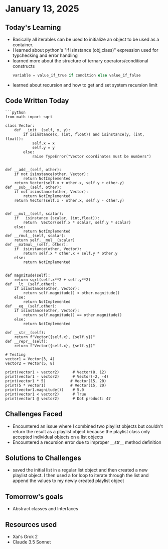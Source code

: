 # January 13, 2025

## Today's Learning
- Basically all iterables can be used to initialize an object to be used as a container.
- I learned about python's "if isinstance (obj,class)" expression used for typchecking and error handling
- learned more about the structure of ternary operators/conditional constructs
    ```python
  variable = value_if_true if condition else value_if_false
- learned about recursion and how to get and set system recursion limit



## Code Written Today
    ```python
    from math import sqrt

    class Vector:
        def __init__(self, x, y):
            if isinstance(x, (int, float)) and isinstance(y, (int, float)):
                self.x = x
                self.y = y
            else:
                raise TypeError("Vector coordinates must be numbers")


    def __add__(self, other):
        if not isinstance(other, Vector):
            return NotImplemented
        return Vector(self.x + other.x, self.y + other.y)
    def __sub__(self, other):
        if not isinstance(other, Vector):
            return NotImplemented
        return Vector(self.x - other.x, self.y - other.y)


    def __mul__(self, scalar):
        if   isinstance (scalar, (int,float)):
            return  Vector(self.x * scalar, self.y * scalar)
        else:
            return NotImplemented
    def __rmul__(self, scalar):
        return self.__mul__(scalar)
    def __matmul__(self, other):
        if  isinstance(other, Vector):
            return self.x * other.x + self.y * other.y
        else:
            return NotImplemented


    def magnitude(self):
        return sqrt(self.x**2 + self.y**2)
    def __lt__(self,other):
        if isinstance(other, Vector):
            return self.magnitude() < other.magnitude()
        else:
            return NotImplemented
    def __eq__(self,other):
        if isinstance(other, Vector):
            return self.magnitude() == other.magnitude()
        else:
            return NotImplemented

    def __str__(self):
        return f"Vector({self.x}, {self.y})"
    def __repr__(self):
        return f"Vector({self.x}, {self.y})"
    
    # Testing
    vector1 = Vector(3, 4)
    vector2 = Vector(5, 8)
    
    print(vector1 + vector2)      # Vector(8, 12)
    print(vector1 - vector2)      # Vector(-2, -4)
    print(vector1 * 5)           # Vector(15, 20)
    print(5 * vector1)           # Vector(15, 20)
    print(vector1.magnitude())    # 5.0
    print(vector1 < vector2)      # True
    print(vector1 @ vector2)      # Dot product: 47




## Challenges Faced
- Encountered an issue where I combined two playlist objects but couldn't return the result as a playlist 
  object because the  playlist class only accepted individual objects on a list objects
- Encountered a recursion error due to improper \_\_str__ method definition


## Solutions to Challenges
- saved the initial list in a regular list object and then created a new playlist object. 
  I then used a for loop to iterate through the list and append the values to my newly created playlist
  object



## Tomorrow's goals
- Abstract classes and Interfaces


## Resources used
- Xai's Grok 2
- Claude 3.5 Sonnet



